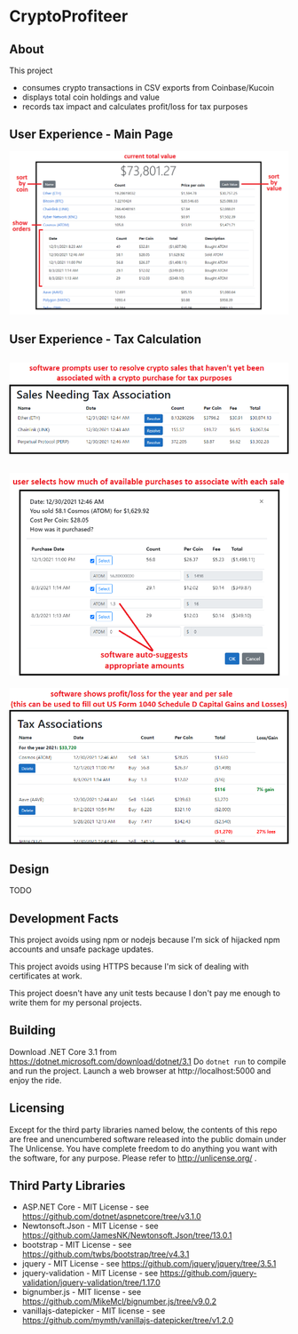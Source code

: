 CryptoProfiteer
==========

About
-----
This project
* consumes crypto transactions in CSV exports from Coinbase/Kucoin
* displays total coin holdings and value
* records tax impact and calculates profit/loss for tax purposes

User Experience - Main Page
-----
![The application's main page](docs/images/summary_page.png)

User Experience - Tax Calculation
-----
![Crypto sales that need to be associated with purchases for tax purposes](docs/images/tax_association_worklist.png)
-----
![Choosing from available crypto purchases and amounts to associate with a sale for tax purposes](docs/images/tax_association_dialog.png)
-----
![Profit, loss, and tax impact](docs/images/tax_association_summary.png)

Design
-----
TODO

Development Facts
-----
This project avoids using npm or nodejs because I'm sick of hijacked npm accounts and unsafe package updates.

This project avoids using HTTPS because I'm sick of dealing with certificates at work.

This project doesn't have any unit tests because I don't pay me enough to write them for my personal projects.

Building
--------
Download .NET Core 3.1 from https://dotnet.microsoft.com/download/dotnet/3.1
Do `dotnet run` to compile and run the project.
Launch a web browser at http://localhost:5000 and enjoy the ride.

Licensing
---------
Except for the third party libraries named below, the contents of this repo are free and unencumbered software released into the public domain under The Unlicense. You have complete freedom to do anything you want with the software, for any purpose. Please refer to <http://unlicense.org/> .

Third Party Libraries
---------------------
- ASP.NET Core - MIT License - see https://github.com/dotnet/aspnetcore/tree/v3.1.0
- Newtonsoft.Json - MIT License - see https://github.com/JamesNK/Newtonsoft.Json/tree/13.0.1
- bootstrap - MIT License - see https://github.com/twbs/bootstrap/tree/v4.3.1
- jquery - MIT License - see https://github.com/jquery/jquery/tree/3.5.1
- jquery-validation - MIT License - see https://github.com/jquery-validation/jquery-validation/tree/1.17.0
- bignumber.js - MIT license - see https://github.com/MikeMcl/bignumber.js/tree/v9.0.2
- vanillajs-datepicker - MIT license - see https://github.com/mymth/vanillajs-datepicker/tree/v1.2.0